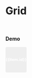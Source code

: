# Grid


<script setup>
import { ref, shallowRef, triggerRef, watch, watchEffect, reactive, customRef, onMounted, toRef, computed, defineComponent } from 'vue'
import './styles.css'

import useDragDrop from './src/main'
import addClassesMiddleware  from './src/add-classes'
import indicatorMiddleware  from './src/indicator'
import autoScrollMiddleware  from './src/auto-scroll'
import dragImageMiddleware  from './src/drag-image'
import { reorderItems }  from './src/utils'
const COLORS = [
  "#ffe2f9",
"#ffe0f9",
"#ffdef9",
"#ffddf9",
"#ffdbf9",
"#ffd9f9",
"#ffd7f9",
"#ffd6f9",
"#ffd4f9",
"#ffd2f9",
"#ffd0f9",
"#ffcff9",
"#ffcdf9",
"#ffcbf9",
"#ffc9f9",
"#ffc8f9",
"#ffc6fa",
"#ffc4fa",
"#ffc2fa",
"#fec1fa",
"#febffa",
"#febdfa",
"#febcfb",
"#febafb",
"#fdb8fb",
"#fdb6fb",
"#fdb5fb",
"#fcb3fc",
"#fcb1fc",
"#fcaffc",
"#fbaefc",
"#fbacfd",
"#faaafd",
"#faa8fd",
"#faa7fd",
"#f9a5fe",
"#f9a3fe",
"#f8a1fe",
"#f8a0ff",
"#f79eff",
"#f799ff",
"#f699ff",
"#f499ff",
"#f399ff",
"#f29aff",
"#f09aff",
"#ef9aff",
"#ee9aff",
"#ec9aff",
"#eb9aff",
"#ea9bff",
"#e89bff",
"#e79bff",
"#e69bff",
"#e49bff",
"#e39bff",
"#e29bff",
"#e09cff",
"#df9cff",
"#de9cff",
"#dc9cff",
"#db9cff",
"#da9cff",
"#d89cff",
"#d79cff",
"#d69dff",
"#d49dff",
"#d39dff",
"#d29dff",
"#d09dff",
"#cf9dff",
"#ce9dff",
"#cc9dff",
"#cb9dff",
"#ca9eff",
"#c89eff",
"#c79eff",
"#c69eff",
"#c49eff",
"#c39eff",
]
const items = ref(COLORS.map(hex => ({id: hex})))
const container = ref(null)
onMounted(() => {
  useDragDrop(container.value, {
  vertical: false,
  dropPositionFn: ({ dragElement, dropElement }) =>  'around',
    onDrop: ({dragElement, dropElement, selectedElements, position}) => {
      if(!dropElement){
        return
      }
      const index = parseInt(dropElement.getAttribute('data-index'))
      const selectedItems = selectedElements.map((e) => items.value.find(item => item.id === e.getAttribute('data-id')))
      if (position === 'after'){
        items.value = reorderItems(items.value, selectedItems, index + 1)
      } else if (position === 'before'){
        items.value = reorderItems(items.value, selectedItems, index)
      }
    }},[addClassesMiddleware(), indicatorMiddleware({offset: 3}), autoScrollMiddleware(), dragImageMiddleware({minElements: 1})])
})
</script>


<br>

**Demo**

<div ref='container' style='display: flex;  flex-wrap: wrap; position: relative; gap: 6px'>
    <div v-for="(item, index) in items" draggable="false" style='width: calc((100% / 10) - 6px);  height: 55px;  padding: 5px; font-size: 11px; font-weight: bold; line-height: 1.25; cursor: grab; border-radius: 4px;  display: flex; color: #fff; text-align: center; align-items: center; justify-content: center;  border: 2px solid transparent; background: #eee; ' :style='{background: item.id}'  :key='item.id' :data-index='index'  :data-id='item.id'  >
   <span>{{item.id}}</span></div>
</div>

